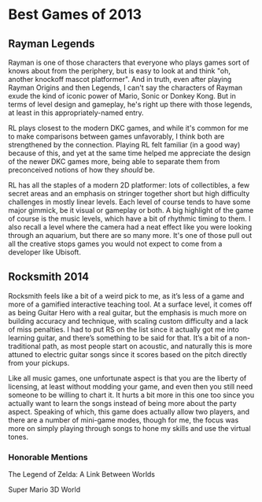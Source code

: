 # Best Games of 2013

## Rayman Legends

Rayman is one of those characters that everyone who plays games sort of knows about from the periphery, but is easy to look at and think "oh, another knockoff mascot platformer". And in truth, even after playing Rayman Origins and then Legends, I can't say the characters of Rayman exude the kind of iconic power of Mario, Sonic or Donkey Kong. But in terms of level design and gameplay, he's right up there with those legends, at least in this appropriately-named entry.

RL plays closest to the modern DKC games, and while it's common for me to make comparisons between games unfavorably, I think both are strengthened by the connection. Playing RL felt familiar (in a good way) because of this, and yet at the same time helped me appreciate the design of the newer DKC games more, being able to separate them from preconceived notions of how they _should_ be. 

RL has all the staples of a modern 2D platformer: lots of collectibles, a few secret areas and an emphasis on stringer together short but high difficulty challenges in mostly linear levels. Each level of course tends to have some major gimmick, be it visual or gameplay or both. A big highlight of the game of course is the music levels, which have a bit of rhythmic timing to them. I also recall a level where the camera had a neat effect like you were looking through an aquarium, but there are so many more. It's one of those pull out all the creative stops games you would not expect to come from a developer like Ubisoft.

## Rocksmith 2014

Rocksmith feels like a bit of a weird pick to me, as it’s less of a game and more of a gamified interactive teaching tool. At a surface level, it comes off as being Guitar Hero with a real guitar, but the emphasis is much more on building accuracy and technique, with scaling custom difficulty and a lack of miss penalties. I had to put RS on the list since it actually got me into learning guitar, and there’s something to be said for that. It’s a bit of a non-traditional path, as most people start on acoustic, and naturally this is more attuned to electric guitar songs since it scores based on the pitch directly from your pickups.

Like all music games, one unfortunate aspect is that you are the liberty of licensing, at least without modding your game, and even then you still need someone to be willing to chart it. It hurts a bit more in this one too since you actually want to learn the songs instead of being more about the party aspect. Speaking of which, this game does actually allow two players, and there are a number of mini-game modes, though for me, the focus was more on simply playing through songs to hone my skills and use the virtual tones.

### Honorable Mentions

The Legend of Zelda: A Link Between Worlds

Super Mario 3D World